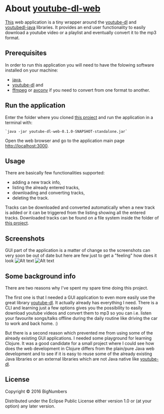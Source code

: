# About [youtube-dl-web](https://github.com/zeljko-m-gavrilovic/youtube-dl-web.git)

[This](https://github.com/zeljko-m-gavrilovic/youtube-dl-web.git) web application is a tiny wrapper around the [youtube-dl](https://rg3.github.io/youtube-dl) 
and [youtubedl-java](https://github.com/sapher/youtubedl-java) libraries.
It provides an end user functionality to easily download a youtube video or a playlist and eventually 
convert it to the mp3 format.

## Prerequisites

In order to run this application you will need to have the folowing software installed on your 
machine:
* [java](http://www.oracle.com/technetwork/java/javase/downloads/index.html),
* [youtube-dl](https://rg3.github.io/youtube-dl) and
* [ffmpeg](https://www.ffmpeg.org) or [avconv](https://libav.org) if you need to convert 
from one format to another.

## Run the application

Enter the folder where you cloned [this project](https://github.com/zeljko-m-gavrilovic/youtube-dl-web.git) 
and run the application in a terminal with:

    `java -jar youtube-dl-web-0.1.0-SNAPSHOT-standalone.jar`

Open the web browser and go to the application main page 
[http://localhost:3000](http://localhost:3000).

## Usage

There are basically few functionalities supported: 
* adding a new track info,
* listing the already entered tracks, 
* downloading and converting tracks,
* deleting the track.

Tracks can be downloaded and converted automatically when a new track is added or it can be triggered from 
the listing showing all the entered tracks. Downloaded tracks can be found on a file system inside the folder
of [this project](https://github.com/zeljko-m-gavrilovic/youtube-dl-web.git). 

## Screenshots

GUI part of the application is a matter of change so the screenshots can very soon be out of date but here are 
few just to get a "feeling" how does it look
![Alt text](/form-screenshot.png?raw=true "Form to enter new track")
![Alt text](/list-screenshot.png?raw=true "list of entered tracks")


## Some background info

There are two reasons why I've spent my spare time doing this project.

The first one is that I needed a GUI application to even more easily use the great library
[youtube-dl](https://rg3.github.io/youtube-dl). It actually already has everything I need. 
There is a CLI and learning just a few options gives you the possibility to easily download 
youtube videos and convert them to mp3 so you can i.e. listen your favourite songs/talks offline 
during the daily routine like driving the car to work and back home. :)

But there is a second reason which prevented me from using some of the already existing GUI applications. 
I needed some playground for learning Clojure. It was a good candidate for a small project where I
could see how does the web development in Clojure differs from the plain/pure Java web development and
to see if it is easy to reuse some of the already existing Java libraries or an external libraries which are not Java native 
like [youtube-dl](https://github.com/zeljko-m-gavrilovic/youtube-dl-web.git).

## License

Copyright © 2016 BigNumbers

Distributed under the Eclipse Public License either version 1.0 or (at your option) any later version.
